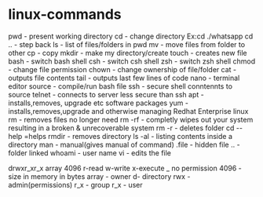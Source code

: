 
# linux-commands
pwd - present working directory
cd - change directory Ex:cd ./whatsapp
cd .. - step back
ls - list of files/folders in pwd
mv - move files from folder to other
cp - copy
mkdir - make my directory/create
touch - creates new file
bash - switch bash shell
csh - switch csh shell
zsh - switch  zsh shell
chmod - change file permission
chown - change ownership of file/folder
cat - outputs file contents
tail - outputs last few lines of code
nano - terminal editor
source - compile/run bash file
ssh - secure shell conntennts to source
telnet - connects to server less secure than ssh
apt - installs,removes, upgrade etc software packages
yum - installs,removes,upgrade and otherwise managing Redhat Enterprise linux
rm - removes files no longer need
rm -rf  - completly wipes out your system resulting in a broken & unrecoverable system
rm -r  - deletes folder
cd --help =helps
rmdir - removes directory
ls -al  - listing contents inside a directory
man - manual(gives manual of command)
.file - hidden file
.. - folder linked
whoami - user name
vi - edits the file

drwxr_xr_x array 4096 
r-read
w-write
x-execute
_ no permission
4096 - size in memory in bytes
array - owner
d- directory
rwx - admin(permissions)
r_x - group
r_x - user
